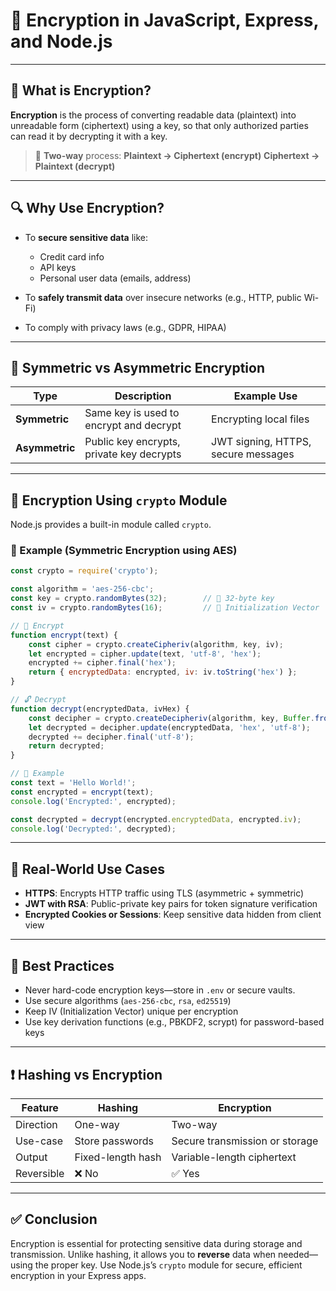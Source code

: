 # 🔐 Encryption in JavaScript, Express, and Node.js

---

## 🧾 What is Encryption?

**Encryption** is the process of converting readable data (plaintext) into unreadable form (ciphertext) using a key, so that only authorized parties can read it by decrypting it with a key.

> 🔁 **Two-way** process:
> **Plaintext → Ciphertext (encrypt)**
> **Ciphertext → Plaintext (decrypt)**

---

## 🔍 Why Use Encryption?

* To **secure sensitive data** like:

  * Credit card info
  * API keys
  * Personal user data (emails, address)
* To **safely transmit data** over insecure networks (e.g., HTTP, public Wi-Fi)
* To comply with privacy laws (e.g., GDPR, HIPAA)

---

## 🔐 Symmetric vs Asymmetric Encryption

| Type           | Description                               | Example Use                         |
| -------------- | ----------------------------------------- | ----------------------------------- |
| **Symmetric**  | Same key is used to encrypt and decrypt   | Encrypting local files              |
| **Asymmetric** | Public key encrypts, private key decrypts | JWT signing, HTTPS, secure messages |

---

## 🧪 Encryption Using `crypto` Module

Node.js provides a built-in module called `crypto`.

### 🔧 Example (Symmetric Encryption using AES)

```js
const crypto = require('crypto');

const algorithm = 'aes-256-cbc';
const key = crypto.randomBytes(32);        // 🔐 32-byte key
const iv = crypto.randomBytes(16);         // 🔄 Initialization Vector

// 🔐 Encrypt
function encrypt(text) {
    const cipher = crypto.createCipheriv(algorithm, key, iv);
    let encrypted = cipher.update(text, 'utf-8', 'hex');
    encrypted += cipher.final('hex');
    return { encryptedData: encrypted, iv: iv.toString('hex') };
}

// 🔓 Decrypt
function decrypt(encryptedData, ivHex) {
    const decipher = crypto.createDecipheriv(algorithm, key, Buffer.from(ivHex, 'hex'));
    let decrypted = decipher.update(encryptedData, 'hex', 'utf-8');
    decrypted += decipher.final('utf-8');
    return decrypted;
}

// 🚀 Example
const text = 'Hello World!';
const encrypted = encrypt(text);
console.log('Encrypted:', encrypted);

const decrypted = decrypt(encrypted.encryptedData, encrypted.iv);
console.log('Decrypted:', decrypted);
```

---

## 🔐 Real-World Use Cases

* **HTTPS**: Encrypts HTTP traffic using TLS (asymmetric + symmetric)
* **JWT with RSA**: Public-private key pairs for token signature verification
* **Encrypted Cookies or Sessions**: Keep sensitive data hidden from client view

---

## 🧱 Best Practices

* Never hard-code encryption keys—store in `.env` or secure vaults.
* Use secure algorithms (`aes-256-cbc`, `rsa`, `ed25519`)
* Keep IV (Initialization Vector) unique per encryption
* Use key derivation functions (e.g., PBKDF2, scrypt) for password-based keys

---

## ❗ Hashing vs Encryption

| Feature    | Hashing           | Encryption                     |
| ---------- | ----------------- | ------------------------------ |
| Direction  | One-way           | Two-way                        |
| Use-case   | Store passwords   | Secure transmission or storage |
| Output     | Fixed-length hash | Variable-length ciphertext     |
| Reversible | ❌ No              | ✅ Yes                          |

---

## ✅ Conclusion

Encryption is essential for protecting sensitive data during storage and transmission. Unlike hashing, it allows you to **reverse** data when needed—using the proper key. Use Node.js’s `crypto` module for secure, efficient encryption in your Express apps.